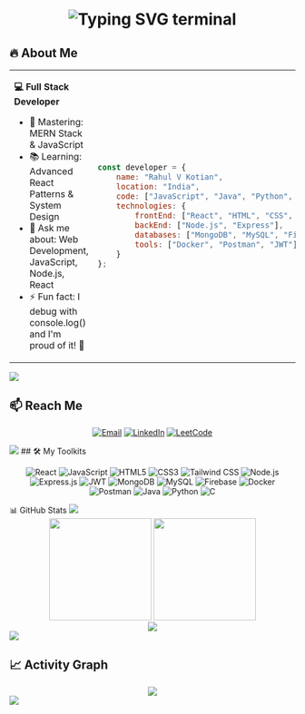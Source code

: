 <h1 align="center">
  <img src="https://readme-typing-svg.herokuapp.com?font=Courier+New&size=18&pause=1000&color=00FF00&center=true&vCenter=true&width=600&lines=$+./hello_visitor.sh;Initializing+MERN+Stack+Protocol...;Connected+%E2%9C%85;Welcome+to+my+codebase+%F0%9F%91%A8%E2%80%8D%F0%9F%92%BB" alt="Typing SVG terminal" />
</h1>

## 🔥 About Me
  
<table>
<tr><td>

**💻 Full Stack Developer**
- 🎯 Mastering: MERN Stack & JavaScript
- 📚 Learning: Advanced React Patterns & System Design
- 💬 Ask me about: Web Development, JavaScript, Node.js, React
- ⚡ Fun fact: I debug with console.log() and I'm proud of it! 🐛
</td><td>

```javascript
const developer = {
    name: "Rahul V Kotian",
    location: "India",
    code: ["JavaScript", "Java", "Python", "C"],
    technologies: {
        frontEnd: ["React", "HTML", "CSS", "Tailwind"],
        backEnd: ["Node.js", "Express"],
        databases: ["MongoDB", "MySQL", "Firebase"],
        tools: ["Docker", "Postman", "JWT"]
    }
};
```

</td></tr>
</table>

<img src="https://user-images.githubusercontent.com/73097560/115834477-dbab4500-a447-11eb-908a-139a6edaec5c.gif">

## 📫 Reach Me

<div align="center">
  
  [![Email](https://img.shields.io/badge/Email-D14836?style=for-the-badge&logo=gmail&logoColor=white)](mailto:rahulvk2002@gmail.com)
  [![LinkedIn](https://img.shields.io/badge/LinkedIn-0077B5?style=for-the-badge&logo=linkedin&logoColor=white)](https://www.linkedin.com/in/rahul-v-kotian-5644481b8/)
  [![LeetCode](https://img.shields.io/badge/LeetCode-FFA116?style=for-the-badge&logo=leetcode&logoColor=black)](https://leetcode.com/u/rvk2k2/)

</div>

<img src="https://user-images.githubusercontent.com/73097560/115834477-dbab4500-a447-11eb-908a-139a6edaec5c.gif">
## 🛠️ My Toolkits

<div align="center">

![React](https://img.shields.io/badge/React-20232A?style=for-the-badge&logo=react&logoColor=61DAFB) ![JavaScript](https://img.shields.io/badge/JavaScript-F7DF1E?style=for-the-badge&logo=javascript&logoColor=black) ![HTML5](https://img.shields.io/badge/HTML5-E34F26?style=for-the-badge&logo=html5&logoColor=white) ![CSS3](https://img.shields.io/badge/CSS3-1572B6?style=for-the-badge&logo=css3&logoColor=white) ![Tailwind CSS](https://img.shields.io/badge/Tailwind_CSS-38B2AC?style=for-the-badge&logo=tailwind-css&logoColor=white) ![Node.js](https://img.shields.io/badge/Node.js-43853D?style=for-the-badge&logo=node.js&logoColor=white) ![Express.js](https://img.shields.io/badge/Express.js-404D59?style=for-the-badge&logo=express&logoColor=white) ![JWT](https://img.shields.io/badge/JWT-000000?style=for-the-badge&logo=json-web-tokens&logoColor=white) ![MongoDB](https://img.shields.io/badge/MongoDB-4EA94B?style=for-the-badge&logo=mongodb&logoColor=white) ![MySQL](https://img.shields.io/badge/MySQL-005C84?style=for-the-badge&logo=mysql&logoColor=white) ![Firebase](https://img.shields.io/badge/Firebase-039BE5?style=for-the-badge&logo=Firebase&logoColor=white) ![Docker](https://img.shields.io/badge/Docker-2496ED?style=for-the-badge&logo=docker&logoColor=white) ![Postman](https://img.shields.io/badge/Postman-FF6C37?style=for-the-badge&logo=postman&logoColor=white) ![Java](https://img.shields.io/badge/Java-ED8B00?style=for-the-badge&logo=java&logoColor=white) ![Python](https://img.shields.io/badge/Python-3776AB?style=for-the-badge&logo=python&logoColor=white) ![C](https://img.shields.io/badge/C-00599C?style=for-the-badge&logo=c&logoColor=white)

</div>
📊 GitHub Stats
<img src="https://user-images.githubusercontent.com/73097560/115834477-dbab4500-a447-11eb-908a-139a6edaec5c.gif">
<div align="center">
  <img height="180em" src="https://github-readme-stats.vercel.app/api?username=rvk2k2&show_icons=true&theme=radical&hide_border=true&count_private=true&hide_title=true"/>
  <img height="180em" src="https://github-readme-stats.vercel.app/api/top-langs/?username=rvk2k2&layout=compact&theme=radical&hide_border=true&hide_title=true"/>
</div>

<div align="center">
  <img src="https://github-readme-streak-stats.herokuapp.com/?user=rvk2k2&theme=radical&hide_border=true&hide_title=true"/>
</div>

<img src="https://user-images.githubusercontent.com/73097560/115834477-dbab4500-a447-11eb-908a-139a6edaec5c.gif">

## 📈 Activity Graph

<div align="center">
  <img src="https://github-readme-activity-graph.vercel.app/graph?username=rvk2k2&theme=redical&hide_border=true"/>
</div>

<img src="https://user-images.githubusercontent.com/73097560/115834477-dbab4500-a447-11eb-908a-139a6edaec5c.gif">

